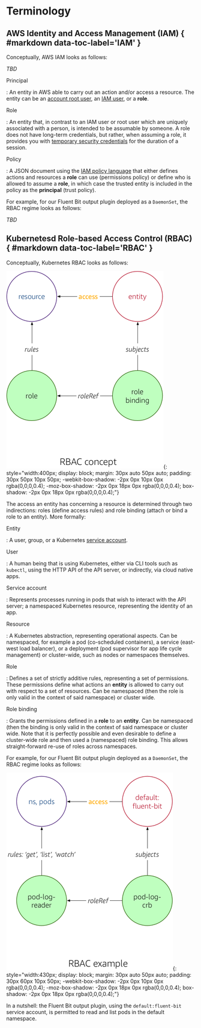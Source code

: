 # Terminology

## AWS Identity and Access Management (IAM) { #markdown data-toc-label='IAM' }

Conceptually, AWS IAM looks as follows:

*TBD*

Principal

:   An entity in AWS able to carry out an action and/or access a resource. The  
    entity can be an [account root user](https://docs.aws.amazon.com/IAM/latest/UserGuide/id_root-user.html), an [IAM user](https://docs.aws.amazon.com/IAM/latest/UserGuide/id_users.html), or a **role**.

Role

:   An entity that, in contrast to an IAM user or root user which are uniquely associated with a person, is intended to be assumable by someone. A role does not have long-term credentials, but rather, when assuming a role, it provides you with [temporary security credentials](https://docs.aws.amazon.com/IAM/latest/UserGuide/id_credentials_temp.html) for the duration of a session.

Policy

:   A JSON document using the [IAM policy language](https://docs.aws.amazon.com/IAM/latest/UserGuide/reference_policies.html) that either defines actions and resources a **role** can use (permissions policy) or define who is allowed to assume a **role**, in which case the trusted entity is included in the policy as the **principal** (trust policy).

For example, for our Fluent Bit output plugin deployed as a `DaemonSet`, the RBAC regime looks as follows:

*TBD*


## Kubernetesd Role-based Access Control (RBAC) { #markdown data-toc-label='RBAC' }

Conceptually, Kubernetes RBAC looks as follows:

![Kubernetes RBAC](img/rbac-concept.png){: style="width:400px; display: block; margin: 30px auto 50px auto; padding: 30px 50px 10px 50px; -webkit-box-shadow: -2px 0px 10px 0px rgba(0,0,0,0.4); -moz-box-shadow: -2px 0px 18px 0px rgba(0,0,0,0.4); box-shadow: -2px 0px 18px 0px rgba(0,0,0,0.4);"}

The access an entity has concerning a resource is determined through two indirections: roles (define access rules) and role binding (attach or bind a role to an entity). More formally:


Entity

:   A user, group, or a Kubernetes [service account](https://kubernetes.io/docs/reference/access-authn-authz/service-accounts-admin/).


User

:   A human being that is using Kubernetes, either via CLI tools such as 
    `kubectl`, using the HTTP API of the API server, or indirectly, via cloud native apps.

Service account

:   Represents processes running in pods that wish to interact with the
    API server; a namespaced Kubernetes resource, representing the identity of an app.

Resource

:   A Kubernetes abstraction, representing operational aspects. Can be 
    namespaced, for example a pod (co-scheduled containers), a service (east-west load balancer), or a deployment (pod supervisor for app life cycle management) or cluster-wide, such as nodes or namespaces themselves.

Role

:   Defines a set of strictly additive rules, representing a set of permissions.
    These permissions define what actions an **entity** is allowed to carry out
    with respect to a set of resources. Can be namespaced (then the role is only valid in the context of said namespace) or cluster wide.

Role binding

:   Grants the permissions defined in a **role** to an **entity**. Can be
    namespaced (then the binding is only valid in the context of said namespace
    or cluster wide. Note that it is perfectly possible and even desirable to define a cluster-wide role and then used a (namespaced) role binding. This allows straight-forward re-use of roles across namespaces.

For example, for our Fluent Bit output plugin deployed as a `DaemonSet`, the RBAC regime looks as follows:

![Kubernetes RBAC](img/rbac-example.png){: style="width:430px; display: block; margin: 30px auto 50px auto; padding: 30px 60px 10px 50px; -webkit-box-shadow: -2px 0px 10px 0px rgba(0,0,0,0.4); -moz-box-shadow: -2px 0px 18px 0px rgba(0,0,0,0.4); box-shadow: -2px 0px 18px 0px rgba(0,0,0,0.4);"}

In a nutshell: the Fluent Bit output plugin, using the `default:fluent-bit` service account, is permitted to read and list pods in the default namespace.
